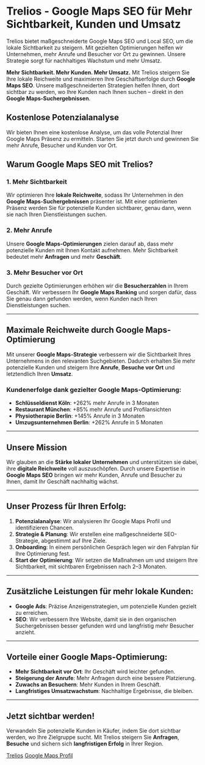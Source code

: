 # Trelios - Google Maps SEO für Mehr Sichtbarkeit, Kunden und Umsatz

Trelios bietet maßgeschneiderte Google Maps SEO und Local SEO, um die lokale Sichtbarkeit zu steigern. Mit gezielten Optimierungen helfen wir Unternehmen, mehr Anrufe und Besucher vor Ort zu gewinnen. Unsere Strategie sorgt für nachhaltiges Wachstum und mehr Umsatz.

**Mehr Sichtbarkeit. Mehr Kunden. Mehr Umsatz.** Mit Trelios steigern Sie Ihre lokale Reichweite und maximieren Ihre Geschäftserfolge durch **Google Maps SEO**. Unsere maßgeschneiderten Strategien helfen Ihnen, dort sichtbar zu werden, wo Ihre Kunden nach Ihnen suchen – direkt in den **Google Maps-Suchergebnissen**.

## Kostenlose Potenzialanalyse

Wir bieten Ihnen eine kostenlose Analyse, um das volle Potenzial Ihrer Google Maps Präsenz zu ermitteln. Starten Sie jetzt durch und gewinnen Sie mehr Anrufe, Besucher und Kunden vor Ort.

## Warum Google Maps SEO mit Trelios?

### 1. Mehr Sichtbarkeit

Wir optimieren Ihre **lokale Reichweite**, sodass Ihr Unternehmen in den **Google Maps-Suchergebnissen** präsenter ist. Mit einer optimierten Präsenz werden Sie für potenzielle Kunden sichtbarer, genau dann, wenn sie nach Ihren Dienstleistungen suchen.

### 2. Mehr Anrufe

Unsere **Google Maps-Optimierungen** zielen darauf ab, dass mehr potenzielle Kunden mit Ihnen Kontakt aufnehmen. Mehr Sichtbarkeit bedeutet mehr **Anfragen** und mehr **Geschäft**.

### 3. Mehr Besucher vor Ort

Durch gezielte Optimierungen erhöhen wir die **Besucherzahlen** in Ihrem Geschäft. Wir verbessern Ihr **Google Maps Ranking** und sorgen dafür, dass Sie genau dann gefunden werden, wenn Kunden nach Ihren Dienstleistungen suchen.

---

## Maximale Reichweite durch Google Maps-Optimierung

Mit unserer **Google Maps-Strategie** verbessern wir die Sichtbarkeit Ihres Unternehmens in den relevanten Suchgebieten. Dadurch erhalten Sie mehr potenzielle Kunden und steigern Ihre **Anrufe**, **Besuche vor Ort** und letztendlich Ihren **Umsatz**.

### Kundenerfolge dank gezielter Google Maps-Optimierung:

- **Schlüsseldienst Köln**: +262% mehr Anrufe in 3 Monaten
- **Restaurant München**: +85% mehr Anrufe und Profilansichten
- **Physiotherapie Berlin**: +145% Anrufe in 3 Monaten
- **Umzugsunternehmen Berlin**: +262% Anrufe in 5 Monaten

---

## Unsere Mission

Wir glauben an die **Stärke lokaler Unternehmen** und unterstützen sie dabei, ihre **digitale Reichweite** voll auszuschöpfen. Durch unsere Expertise in **Google Maps SEO** bringen wir mehr Kunden, Anrufe und Besucher zu Ihnen, damit Ihr Geschäft nachhaltig wächst.

---

## Unser Prozess für Ihren Erfolg:

1. **Potenzialanalyse**: Wir analysieren Ihr Google Maps Profil und identifizieren Chancen.
2. **Strategie & Planung**: Wir erstellen eine maßgeschneiderte SEO-Strategie, abgestimmt auf Ihre Ziele.
3. **Onboarding**: In einem persönlichen Gespräch legen wir den Fahrplan für Ihre Optimierung fest.
4. **Start der Optimierung**: Wir setzen die Maßnahmen um und steigern Ihre Sichtbarkeit, mit sichtbaren Ergebnissen nach 2–3 Monaten.

---

## Zusätzliche Leistungen für mehr lokale Kunden:

- **Google Ads**: Präzise Anzeigenstrategien, um potenzielle Kunden gezielt zu erreichen.
- **SEO**: Wir verbessern Ihre Website, damit sie in den organischen Suchergebnissen besser gefunden wird und langfristig mehr Besucher anzieht.

---

## Vorteile einer Google Maps-Optimierung:

- **Mehr Sichtbarkeit vor Ort**: Ihr Geschäft wird leichter gefunden.
- **Steigerung der Anrufe**: Mehr Anfragen durch eine bessere Platzierung.
- **Zuwachs an Besuchern**: Mehr Kunden in Ihrem Geschäft.
- **Langfristiges Umsatzwachstum**: Nachhaltige Ergebnisse, die bleiben.

---

## Jetzt sichtbar werden!

Verwandeln Sie potenzielle Kunden in Käufer, indem Sie dort sichtbar werden, wo Ihre Zielgruppe sucht. Mit Trelios steigern Sie **Anfragen**, **Besuche** und sichern sich **langfristigen Erfolg** in Ihrer Region.

[Trelios](https://trelios.de/)
[Google Maps Profil](https://maps.app.goo.gl/Ay1exRQdGC37LTgG8)


